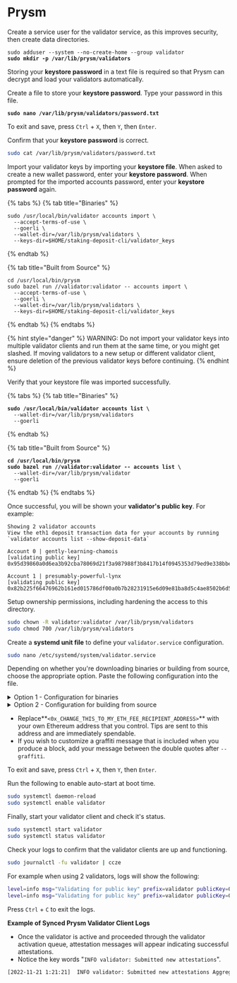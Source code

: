 # Prysm

Create a service user for the validator service, as this improves security, then create data directories.

<pre class="language-bash"><code class="lang-bash">sudo adduser --system --no-create-home --group validator
<strong>sudo mkdir -p /var/lib/prysm/validators
</strong></code></pre>

Storing your **keystore password** in a text file is required so that Prysm can decrypt and load your validators automatically.

Create a file to store your **keystore password**. Type your password in this file.

<pre class="language-bash"><code class="lang-bash"><strong>sudo nano /var/lib/prysm/validators/password.txt
</strong></code></pre>

To exit and save, press `Ctrl` + `X`, then `Y`, then `Enter`.

Confirm that your **keystore password** is correct.

```bash
sudo cat /var/lib/prysm/validators/password.txt
```

Import your validator keys by importing your **keystore file**. When asked to create a new wallet password, enter your **keystore password**. When prompted for the imported accounts password, enter your **keystore password** again.

{% tabs %}
{% tab title="Binaries" %}
```shell
sudo /usr/local/bin/validator accounts import \
  --accept-terms-of-use \
  --goerli \
  --wallet-dir=/var/lib/prysm/validators \
  --keys-dir=$HOME/staking-deposit-cli/validator_keys
```
{% endtab %}

{% tab title="Built from Source" %}
```shell
cd /usr/local/bin/prysm
sudo bazel run //validator:validator -- accounts import \
  --accept-terms-of-use \
  --goerli \
  --wallet-dir=/var/lib/prysm/validators \
  --keys-dir=$HOME/staking-deposit-cli/validator_keys
```
{% endtab %}
{% endtabs %}

{% hint style="danger" %}
WARNING: Do not import your validator keys into multiple validator clients and run them at the same time, or you might get slashed. If moving validators to a new setup or different validator client, ensure deletion of the previous validator keys before continuing.
{% endhint %}

Verify that your keystore file was imported successfully.

{% tabs %}
{% tab title="Binaries" %}
<pre class="language-bash"><code class="lang-bash"><strong>sudo /usr/local/bin/validator accounts list \
</strong>  --wallet-dir=/var/lib/prysm/validators
  --goerli
</code></pre>
{% endtab %}

{% tab title="Built from Source" %}
<pre class="language-bash"><code class="lang-bash"><strong>cd /usr/local/bin/prysm
</strong><strong>sudo bazel run //validator:validator -- accounts list \
</strong>  --wallet-dir=/var/lib/prysm/validator
  --goerli
</code></pre>
{% endtab %}
{% endtabs %}

Once successful, you will be shown your **validator's public key**. For example:

```
Showing 2 validator accounts
View the eth1 deposit transaction data for your accounts by running `validator accounts list --show-deposit-data`

Account 0 | gently-learning-chamois
[validating public key] 0x95d39860a0d6ea3b92cba78069d21f3a987988f3b8417b14f0945353d79ed9e338bbe6e9d63d487abc044a710ce34866

Account 1 | presumably-powerful-lynx
[validating public key] 0x82b225f66476962b161ed015786df00a0b7b28231915e6d09e81ba8d5c4ae8502b6d5337e3bf101ad72741dc69f0a7cf
```

Setup ownership permissions, including hardening the access to this directory.

```bash
sudo chown -R validator:validator /var/lib/prysm/validators
sudo chmod 700 /var/lib/prysm/validators
```

Create a **systemd unit file** to define your `validator.service` configuration.

```bash
sudo nano /etc/systemd/system/validator.service
```

Depending on whether you're downloading binaries or building from source, choose the appropriate option. Paste the following configuration into the file.

<details>

<summary>Option 1 - Configuration for binaries</summary>

```bash
[Unit]
Description=Prysm Validator Client service for Goerli
Wants=network-online.target
After=network-online.target
Documentation=https://www.coincashew.com

[Service]
Type=simple
User=validator
Group=validator
Restart=on-failure
RestartSec=3
KillSignal=SIGINT
TimeoutStopSec=900
ExecStart=/usr/local/bin/validator \
  --goerli \
  --accept-terms-of-use \
  --datadir=/var/lib/prysm/validators \
  --beacon-rpc-provider=localhost:4000 \
  --wallet-dir=/var/lib/prysm/validators \
  --wallet-password-file=/var/lib/prysm/validators/password.txt \
  --graffiti "" \
  --suggested-fee-recipient=<0x_CHANGE_THIS_TO_MY_ETH_FEE_RECIPIENT_ADDRESS>

[Install]
WantedBy=multi-user.target
```

</details>

<details>

<summary>Option 2 - Configuration for building from source</summary>

<pre class="language-bash"><code class="lang-bash">[Unit]
Description=Prysm validator Client service for Goerli
Wants=network-online.target
After=network-online.target
Documentation=https://www.coincashew.com

[Service]
Type=simple
User=validator
Group=validator
Restart=on-failure
RestartSec=3
KillSignal=SIGINT
TimeoutStopSec=900
WorkingDirectory=/usr/local/bin/prysm
ExecStart=bazel run //cmd/validator --config=release -- \
  --goerli \
  --accept-terms-of-use \
  --datadir=/var/lib/prysm/validators \
  --beacon-rpc-provider=localhost:4000 \
  --wallet-dir=/var/lib/prysm/validators \
<strong>  --wallet-password-file=/var/lib/prysm/validators/password.txt \
</strong><strong>  --graffiti "" \
</strong>  --suggested-fee-recipient=&#x3C;0x_CHANGE_THIS_TO_MY_ETH_FEE_RECIPIENT_ADDRESS>

[Install]
WantedBy=multi-user.target
</code></pre>

</details>

* Replace**`<0x_CHANGE_THIS_TO_MY_ETH_FEE_RECIPIENT_ADDRESS>`** with your own Ethereum address that you control. Tips are sent to this address and are immediately spendable.
* If you wish to customize a graffiti message that is included when you produce a block, add your message between the double quotes after `--graffiti`.

To exit and save, press `Ctrl` + `X`, then `Y`, then `Enter`.

Run the following to enable auto-start at boot time.

```bash
sudo systemctl daemon-reload
sudo systemctl enable validator
```

Finally, start your validator client and check it's status.

```bash
sudo systemctl start validator
sudo systemctl status validator
```

Check your logs to confirm that the validator clients are up and functioning.

```bash
sudo journalctl -fu validator | ccze
```

For example when using 2 validators, logs will show the following:

```bash
level=info msg="Validating for public key" prefix=validator publicKey=0x95d39860a0d6
level=info msg="Validating for public key" prefix=validator publicKey=0x82b225f66476
```

Press `Ctrl` + `C` to exit the logs.

**Example of Synced Prysm Validator Client Logs**

* Once the validator is active and proceeded through the validator activation queue, attestation messages will appear indicating successful attestations.
* Notice the key words "`INFO validator: Submitted new attestations`".

```bash
[2022-11-21 1:21:21]  INFO validator: Submitted new attestations AggregatorIndices=[12412] AttesterIndices=[73613] BeaconBlockRoot=0xca3213f1a3 CommitteeIndex=12 Slot=12422 SourceEpoch=12318 SourceRoot=0xd9ddeza1289 TargetEpoch=121231 TargetRoot=0xff313419acaa1
```
